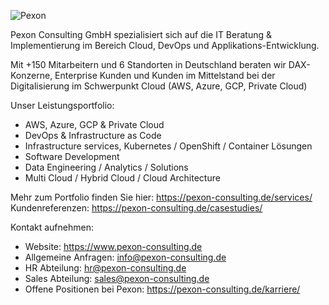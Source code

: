 ![Pexon](https://avatars.githubusercontent.com/u/105486161?s=200&v=4)  

Pexon Consulting GmbH spezialisiert sich auf die IT Beratung & Implementierung im Bereich Cloud, DevOps und Applikations-Entwicklung.

Mit +150 Mitarbeitern und 6 Standorten in Deutschland beraten wir DAX-Konzerne, Enterprise Kunden und Kunden im Mittelstand bei der Digitalisierung im Schwerpunkt Cloud (AWS, Azure, GCP, Private Cloud)

Unser Leistungsportfolio:
- AWS, Azure, GCP & Private Cloud
- DevOps & Infrastructure as Code
- Infrastructure services, Kubernetes / OpenShift / Container Lösungen
- Software Development
- Data Engineering / Analytics / Solutions
- Multi Cloud / Hybrid Cloud / Cloud Architecture

Mehr zum Portfolio finden Sie hier: https://pexon-consulting.de/services/  
Kundenreferenzen: https://pexon-consulting.de/casestudies/

Kontakt aufnehmen:
- Website: https://www.pexon-consulting.de
- Allgemeine Anfragen: info@pexon-consulting.de
- HR Abteilung: hr@pexon-consulting.de
- Sales Abteilung: sales@pexon-consulting.de
- Offene Positionen bei Pexon: https://pexon-consulting.de/karriere/
